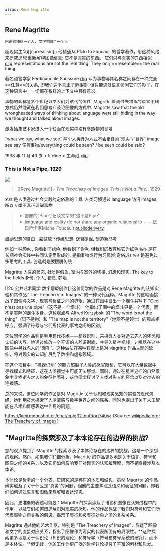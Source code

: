 ```yaml
---
alias: René Magritte
---
```

## Rene Magritte

```
用语言描绘一个人, 文字构成了一个人
```

超现实主义([[surrealism]])
他精通从 Plato to Foucault 的哲学著作，用这种风格来研究思想
重新解释图像信息: 它不是真实的东西。 它们只与真实的东西相似 [clip](https://www.youtube.com/watch?v=atHQpANmHCE)  representations are not the real thing. They only ==resemble== the real thing


著名语言学家 Ferdinand de Saussure [clip](https://youtu.be/atHQpANmHCE?t=181)
认为事物与其名称之间存在一种完全==任意==的关系, 即我们并不真正了解事物. 但只能通过语言访问它们的影子，在这种语言中，一切都在系统的上下文中具有意义.

事物的名称是多个世纪以来人们对该词的信任.
Magritte 看到过去错误的语言思维方式仍然隐藏在我们思考和谈论图像的方式中.
Magritte saw that the old wrongheaded ways of thinking about language were still hiding in the way we thought and talked about images.

激发抽象艺术家进入一个绘画在现实中没有参照物的领域

"what we say, what we see" 两个人类行为方式不会重叠的"现实"/"世界" 
image see say
任何事物/everything could be seen? / be seen could be said?

1938 年 11 月 40 岁 < lifeline > 生命线 [clip](https://youtu.be/xRAxUhrw7Rs?t=434)

### This is Not a Pipe, 1929
![](https://i.imgur.com/CQJoYaN.png)
> [[Rene Magritte]] – _The Treachery of Images (This is Not a Pipe)_, 1929

`名称` 是人类通过社会实践约定俗称的工具.
人类习惯通过 language 访问 images, 所以人类不真正理解事物

> - 图像的"Pipe", 反驳文字的"这不是Pipe" 
> - language and reality do not share any organic relationship
---- 法国哲学家Michel Foucault
 [publicdelivery](https://publicdelivery.org/magritte-not-a-pipe/)




鼓励思想的自由 , 尝试放下传统思想, 逻辑捷径, 创造新思考

例如一种颜色 , 你看到了绿色, 他看到了黄色, 但我们的教育称它为红色
`名称`  是在长期社会实践中共同认定而形成的, 是指事物或行为习惯(约定俗成) 
`名称` 是避免过多思考的工具.
创造就是要摆脱传统



Magritte
人性的状态, 社觉得假象, 室内与室外的切换, 幻想和现实. 
The key to the fields
身份, 
个人, 
错觉, 梦境   



[[20 公共艺术同学 数字雕塑创作]]
这位同学的作品是对 Rene Magritte 的认知实验和其作品 "The Treachery of Images" 的一种现代诠释。Magritte 的这幅画挑战了图像与文字、现实与象征之间的界限，通过在画中画出一个烟斗并写下 "Ceci n'est pas une pipe"（这不是一个烟斗），他指出了画中的烟斗只是一个代表，而不是实际的烟斗本身。这种观点与 Alfred Korzybski 的 "The word is not the thing"（词不是物）和 "The map is not the territory"（地图不是领土）的观点相呼应，强调了符号与它们所代表的事物之间的区别。

这位同学的作品则是利用现代技术——机器识别，来探索人类对逝去先人的怀念和认知的边界。她通过修改一个开源的人脸识别库，并导入星空视频，让机器在这些图像中寻找先人的"面孔"。这种做法在某种程度上是对 Magritte 作品主题的延伸，将对现实的认知扩展到了数字和虚拟领域。

在这个项目中，"机器识别" 的能力超越了人类的感官限制，它可以在大量数据中寻找模式和特征，这在人类视觉中可能无法察觉。同时，通过在星空这样的自然景象中寻找逝去之人的象征性面孔，这位同学探讨了人类对先人的怀念以及对过去的连接感。

总的来说，这位同学的作品是对 Magritte 关于认知和现实感知的实验的现代演绎，她利用技术探索了人类情感与数字世界之间的联系，同时也提出了关于人工智能在艺术和情感表达中作用的问题。

https://kimi.moonshot.cn/chat/cpig32itnn0tprt740vg
(Source:  [wikipedia.org: The Treachery of Images ](https://en.wikipedia.org/wiki/The_Treachery_of_Images))


## "Magritte的探索涉及了本体论存在的边界的挑战?

您的观点提到了 Magritte 的探索涉及了本体论存在的边界的挑战，这是一个深刻的观察。然而，如果我们仔细分析，Magritte 的作品更多地是关于语言、符号和图像之间的关系，以及它们如何影响我们对现实的认知和理解，而不是直接涉及本体论。

本体论是哲学的一个分支，它研究的是存在的本质和结构。虽然 Magritte 的作品确实触及了关于什么是“真实”的问题，但他的主要焦点是语义和表征的问题，即我们如何通过语言和图像来理解和表达现实。

因此，更准确的表述可能是：Magritte 的探索涉及了语言和图像在认知过程中的作用，以及它们如何塑造我们对现实的感知。他的作品挑战了我们对符号和它们所代表事物之间关系的假设，揭示了表征和被表征对象之间的复杂关系。

Magritte 通过他的艺术作品，特别是 "The Treachery of Images"，质疑了图像和文字的直接对应关系，指出了图像作为现实的代表所固有的局限性。**这种探索更多地是关于认识论（知识的理论）和符号学（符号和符号系统的研究），而不是本体论。**但无疑，他的工作为更广泛的哲学讨论提供了丰富的素材和启发。